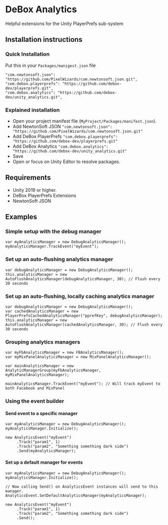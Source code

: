 # DeBox Analytics

Helpful extensions for the Unity PlayerPrefs sub-system

## Installation instructions
### Quick Installation
Put this in your `Packages/manigest.json` file
```
"com.newtonsoft.json": "https://github.com/PixelWizards/com.newtonsoft.json.git",
"com.debox.playerprefs": "https://github.com/debox-dev/playerprefs.git",
"com.debox.analytics": "https://github.com/debox-dev/unity_analytics.git",
```

### Explained installation
- Open your project manifest file (`MyProject/Packages/manifest.json`).
- Add NewtonSoft JSON ```"com.newtonsoft.json": "https://github.com/PixelWizards/com.newtonsoft.json.git"```
- Add DeBox PlayerPrefs ```"com.debox.playerprefs": "https://github.com/debox-dev/playerprefs.git"``` 
- Add DeBox Analytics ```"com.debox.analytics": "https://github.com/debox-dev/unity_analytics.git"``` 
- Save
- Open or focus on Unity Editor to resolve packages.

## Requirements
- Unity 2019 or higher.
- DeBox PlayerPrefs Extensions
- NewtonSoft JSON

## Examples

### Simple setup with the debug manager
```
var myAnalyticsManager = new DebugAnalyticsManager();
myAnalyticsManager.TrackEvent("myEvent");
```

### Set up an auto-flushing analytics manager
```
var debugAnalyticsManager = new DebugAnalyticsManager();
this.analyticsManager = new AutoFlushAnalyticsManager(debugAnalyticsManager, 30); // Flush every 30 seconds 
```

### Set up an auto-flushing, locally caching analytics manager
```
var debugAnalyticsManager = new DebugAnalyticsManager();
var cachedAnalyticsManager = new PlayerPrefsCachedAnalyticsManager("pprefKey", debugAnalyticsManager);
this.analyticsManager = new AutoFlushAnalyticsManager(cachedAnalyticsManager, 30); // Flush every 30 seconds 
```

### Grouping analytics managers
```
var myFbAnalyticsManager = new FBAnalyticsManager();
var myMixPanelAnalyticsManager = new MixPanelAnalyticsManager();

var mainAnalyticsManager = new AnalyticManagerGroup(myFbAnalyticsManager, myMixPanelAnalyticsManager);

mainAnalyticsManager.TrackEvent("myEvent"); // Will track myEvent to both Facebook and MixPanel
```

### Using the event builder
#### Send event to a specific manager
```
var myAnalyticsManager = new DebugAnalyticsManager();
myAnalyticsManager.Initialize();
 
new AnalyticsEvent("myEvent")
     .Track("param1", 1)
     .Track("param2", "Something something dark side")
     .Send(myAnalyticsManager);
```

#### Set up a default manager for events
```
var myAnalyticsManager = new DebugAnalyticsManager();
myAnalyticsManager.Initialize();

// Now calling Send() on AnalyticsEvent instances will send to this manager. 
AnalyticsEvent.SetDefaultAnalyticsManager(myAnalyticsManager);

new AnalyticsEvent("myEvent")
     .Track("param1", 1)
     .Track("param2", "Something something dark side")
     .Send();
```